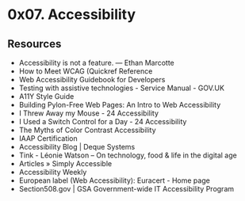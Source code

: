 # 0x07. Accessibility

## Resources
* Accessibility is not a feature. — Ethan Marcotte
* How to Meet WCAG (Quickref Reference
* Web Accessibility Guidebook for Developers
* Testing with assistive technologies - Service Manual - GOV.UK
* A11Y Style Guide
* Building Pylon-Free Web Pages: An Intro to Web Accessibility
* I Threw Away my Mouse - 24 Accessibility
* I Used a Switch Control for a Day - 24 Accessibility
* The Myths of Color Contrast Accessibility
* IAAP Certification
* Accessibility Blog | Deque Systems
* Tink - Léonie Watson – On technology, food & life in the digital age
* Articles » Simply Accessible
* Accessibility Weekly
* European label (Web Accessibility): Euracert - Home page
* Section508.gov | GSA Government-wide IT Accessibility Program